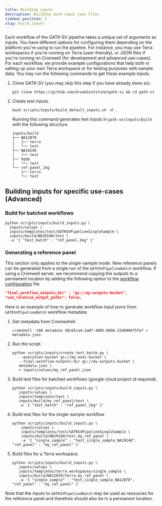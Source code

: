 ```yaml
---
title: Building inputs
description: Building work input json files
sidebar_position: 3
slug: build_inputs
---
```


Each workflow of the GATK-SV pipeline takes a unique set of arguments as inputs. 
You have different options for configuring them depending on the platform you're 
using to run the pipeline. 
For instance, you may use Terra workspaces if you're running on Terra (user-friendly), 
or JSON files if you're running on Cromwell (for development and advanced use-cases). 
For each workflow, we provide example configurations that help both in setting up 
your own Terra workspace or for testing purposes with sample data. 
You may run the following commands to get these example inputs.


1. Clone GATK-SV (you may skip this step if you have already done so).

    ```shell
   git clone https://github.com/broadinstitute/gatk-sv && cd gatk-sv
    ```

2. Create test inputs.

    ```shell
    bash scripts/inputs/build_default_inputs.sh -d .
    ```
   
    Running this command generates test inputs in `gatk-sv/inputs/build` with the following structure. 

   ```shell
   inputs/build
   ├── NA12878
   │   ├── terra
   │   └── test
   ├── NA19240
   │   └── test
   ├── hgdp
   │   └── test
   └── ref_panel_1kg
       ├── terra
       └── test
   ```

## Building inputs for specific use-cases (Advanced)

### Build for batched workflows

```shell
python scripts/inputs/build_inputs.py \
  inputs/values \
  inputs/templates/test/GATKSVPipelineSingleSample \
  inputs/build/NA19240/test \
  -a '{ "test_batch" : "ref_panel_1kg" }'
```


### Generating a reference panel

This section only applies to the single-sample mode. 
New reference panels can be generated from a single run of the 
`GATKSVPipelineBatch` workflow. 
If using a Cromwell server, we recommend copying the outputs to a 
permanent location by adding the following option to the 
[workflow configuration](https://cromwell.readthedocs.io/en/latest/wf_options/Overview/) 
file:

```json
"final_workflow_outputs_dir" : "gs://my-outputs-bucket",
"use_relative_output_paths": false,
```

Here is an example of how to generate workflow input jsons from `GATKSVPipelineBatch` workflow metadata:

1. Get metadata from Cromwshell.

   ```shell
   cromshell -t60 metadata 38c65ca4-2a07-4805-86b6-214696075fef > metadata.json
   ```

2. Run the script. 

   ```shell
   python scripts/inputs/create_test_batch.py \
      --execution-bucket gs://my-exec-bucket \
      --final-workflow-outputs-dir gs://my-outputs-bucket \
      metadata.json \
      > inputs/values/my_ref_panel.json
   ```
   
3. Build test files for batched workflows (google cloud project id required).

   ```shell
   python scripts/inputs/build_inputs.py \
      inputs/values \
      inputs/templates/test \
      inputs/build/my_ref_panel/test \
      -a '{ "test_batch" : "ref_panel_1kg" }'
   ```

4. Build test files for the single-sample workflow

   ```shell
   python scripts/inputs/build_inputs.py \
       inputs/values \
       inputs/templates/test/GATKSVPipelineSingleSample \
       inputs/build/NA19240/test_my_ref_panel \
       -a '{ "single_sample" : "test_single_sample_NA19240", "ref_panel" : "my_ref_panel" }'
   ```
   
5. Build files for a Terra workspace.

   ```shell 
   python scripts/inputs/build_inputs.py \
      inputs/values \
      inputs/templates/terra_workspaces/single_sample \
      inputs/build/NA12878/terra_my_ref_panel \
      -a '{ "single_sample" : "test_single_sample_NA12878", "ref_panel" : "my_ref_panel" }'
   ```
   
Note that the inputs to `GATKSVPipelineBatch` may be used as resources 
for the reference panel and therefore should also be in a permanent location.
